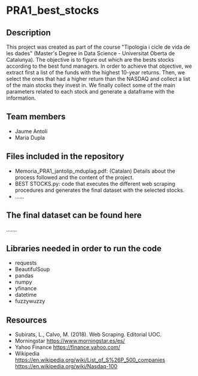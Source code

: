 # PRA1_best_stocks

## Description
This project was created as part of the course "Tipologia i cicle de vida de les dades" (Master's Degree in Data Science - Universitat Oberta de Catalunya).
The objective is to figure out which are the bests stocks according to the best fund managers. 
In order to achieve that objective, we extract first a list of the funds with the highest 10-year returns. Then, we select the ones that had a higher return than the NASDAQ and collect a list of the main stocks they invest in. We finally collect some of the main parameters related to each stock and generate a dataframe with the information.

## Team members
- Jaume Antolí
- Maria Dupla

## Files included in the repository
- Memoria_PRA1_jantolip_mduplag.pdf: (Catalan) Details about the process followed and the content of the project.
- BEST STOCKS.py: code that executes the different web scraping procedures and generates the final dataset with the selected stocks.
- ......

## The final dataset can be found here
.......

## Libraries needed in order to run the code
- requests
- BeautifulSoup
- pandas
- numpy
- yfinance
- datetime
- fuzzywuzzy

## Resources
- Subirats, L., Calvo, M. (2018). Web Scraping. Editorial UOC.
- Morningstar https://www.morningstar.es/es/
- Yahoo Finance https://finance.yahoo.com/
- Wikipedia  
    https://en.wikipedia.org/wiki/List_of_S%26P_500_companies  
    https://en.wikipedia.org/wiki/Nasdaq-100

